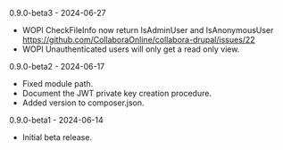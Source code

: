 0.9.0-beta3 - 2024-06-27

- WOPI CheckFileInfo now return IsAdminUser and IsAnonymousUser
  https://github.com/CollaboraOnline/collabora-drupal/issues/22
- WOPI Unauthenticated users will only get a read only view.

0.9.0-beta2 - 2024-06-17

- Fixed module path.
- Document the JWT private key creation procedure.
- Added version to composer.json.

0.9.0-beta1 - 2024-06-14

- Initial beta release.
